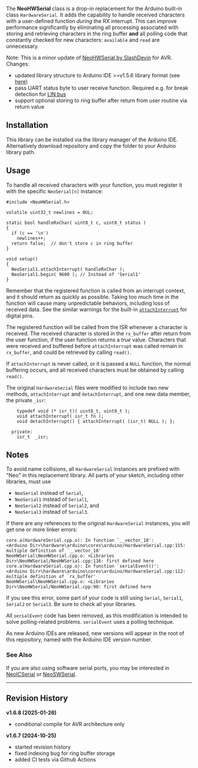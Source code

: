 The **NeoHWSerial** class is a drop-in replacement for the Arduino built-in class `HardwareSerial`. It adds the capability to handle received characters with a user-defined function *during* the RX interrupt. This can improve performance significantly by eliminating all processing associated with storing and retrieving characters in the ring buffer **and** all polling code that constantly checked for new characters: `available` and `read` are unnecessary.

Note: This is a minor update of [NeoHWSerial by SlashDevin](https://github.com/SlashDevin/NeoHWSerial) for AVR. Changes:
  - updated library structure to Arduino IDE >=v1.5.6 library format (see [here](https://arduino.github.io/arduino-cli/latest/library-specification/))
  - pass UART status byte to user receive function. Required e.g. for break detection for [LIN bus](https://en.wikipedia.org/wiki/Local_Interconnect_Network)
  - support optional storing to ring buffer after return from user routine via return value


## Installation

This library can be installed via the library manager of the Arduino IDE. Alternatively download repository and copy the folder to your Arduino library path. 


## Usage

To handle all received characters with your function, you must register it with the specific `NeoSerial[n]` instance:

    #include <NeoHWSerial.h>

    volatile uint32_t newlines = 0UL;

    static bool handleRxChar( uint8_t c, uint8_t status )
    {
      if (c == '\n')
        newlines++;
      return false;  // don't store c in ring buffer
    }

    void setup()
    {
      NeoSerial1.attachInterrupt( handleRxChar );
      NeoSerial1.begin( 9600 ); // Instead of 'Serial1'
    }

Remember that the registered function is called from an interrupt context, and it should return as quickly as possible.  Taking too much time in the function will cause many unpredictable behaviors, including loss of received data.  See the similar warnings for the built-in [`attachInterrupt`](https://www.arduino.cc/en/Reference/AttachInterrupt) for digital pins.

The registered function will be called from the ISR whenever a character is received.  The received character is stored in the `rx_buffer` after return from the user function, if the user function returns a _true_ value.  Characters that were received and buffered before `attachInterrupt` was called remain in `rx_buffer`, and could be retrieved by calling `read()`.

If `attachInterrupt` is never called, or it is passed a `NULL` function, the normal buffering occurs, and all received characters must be obtained by calling `read()`.

The original `HardwareSerial` files were modified to include two new methods, `attachInterrupt` and `detachInterrupt`, and one new data member, the private `_isr`:

```
    typedef void (* isr_t)( uint8_t, uint8_t );
    void attachInterrupt( isr_t fn );
    void detachInterrupt() { attachInterrupt( (isr_t) NULL ); };

  private:
    isr_t  _isr;
```

## Notes

To avoid name collisions, all `HardwareSerial` instances are prefixed with "Neo" in this replacement library.  All parts of your sketch, including other libraries, must use

*  `NeoSerial` instead of `Serial`,
*  `NeoSerial1` instead of `Serial1`,
*  `NeoSerial2` instead of `Serial2`, and
*  `NeoSerial3` instead of `Serial3`.

If there are any references to the original `HardwareSerial` instances, you will get one or more linker errors:

    core.a(HardwareSerial.cpp.o): In function `__vector_18':
    <Arduino Dir>\hardware\arduino\cores\arduino/HardwareSerial.cpp:115: multiple definition of `__vector_18'
    NeoHWSerial\NeoHWSerial.cpp.o: <Libraries Dir>\NeoHWSerial/NeoHWSerial.cpp:116: first defined here
    core.a(HardwareSerial.cpp.o): In function `serialEvent()':
    <Arduino Dir>\hardware\arduino\cores\arduino/HardwareSerial.cpp:112: multiple definition of `rx_buffer'
    NeoHWSerial\NeoHWSerial.cpp.o: <Libraries Dir>\NeoHWSerial/NeoHWSerial.cpp:90: first defined here

If you see this error, some part of your code is still using `Serial`, `Serial1`, `Serial2` or `Serial3`.  Be sure to check all your libraries.

All `serialEvent` code has been removed, as this modification is intended to solve polling-related problems.  `serialEvent` uses a polling technique.

As new Arduino IDEs are released, new versions will appear in the root of this repository, named with the Arduino IDE version number.

### See Also

If you are also using software serial ports, you may be interested in [NeoICSerial](https://github.com/SlashDevin/NeoICSerial) or [NeoSWSerial](https://github.com/SlashDevin/NeoSWSerial).


----------------

Revision History
----------------

**v1.6.8 (2025-01-26)**
  - conditional compile for AVR architecture only

**v1.6.7 (2024-10-25)**
  - started revision history
  - fixed indexing bug for ring buffer storage
  - added CI tests via Github Actions
  